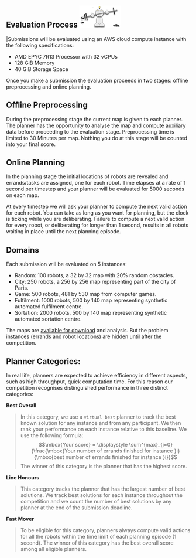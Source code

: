 ## Evaluation Process ![r2](./landing_page_resource/robots/r12_s.png)

|Submissions will be evaluated using an AWS cloud compute instance with the following specifications:

- AMD EPYC 7R13 Processor with 32 vCPUs
- 128 GiB Memory
- 40 GiB Storage Space

Once you make a submission the evaluation proceeds in two stages: offline preprocessing and online planning. 

## Offline Preprocessing
During the preprocessing stage the current map is given to each planner. The planner has the opportunity to analyse the map and compute auxiliary data before proceeding to the evaluation stage. Preprocessing time is limited to 30 Minutes per map. Nothing you do at this stage will be counted into your final score.

## Online Planning
In the planning stage the initial locations of robots are revealed and errands/tasks are assigned, one for each robot. Time elapses at a rate of 1 second per timestep and your planner will be evaluated for 5000 seconds on each map. 

At every timestep we will ask your planner to compute the next valid action for each robot. You can take as long as you want for planning, but the clock is ticking while you are deliberating. Failure to compute a next valid action for every robot, or deliberating for longer than 1 second, results in all robots waiting in place until the next planning episode.

## Domains
Each submission will be evaluated on 5 instances:
- Random: 100 robots, a 32 by 32 map with 20% random obstacles.
- City: 250 robots, a 256 by 256 map representing part of the city of Paris.
- Game: 500 robots, 481 by 530 map from computer games.
- Fulfilment: 1000 robots, 500 by 140 map representing synthetic automated fulfilment centre.
- Sortation: 2000 robots, 500 by 140 map representing synthetic automated sortation centre.

The maps are [available for download](https://github.com/MAPF-Competition/Start-Kit/tree/main/example_problems) and analysis. But the problem instances (errands and robot locations) are hidden until after the competition.


## Planner Categories:
In real life, planners are expected to achieve efficiency in different aspects, such as high  throughput, quick computation time. For this reason our competition recognises distinguished performance in three distinct categories: 

**Best Overall**
> In this category, we use a `virtual best` planner to track the best known solution for any instance and from any participant. We then rank your performance on each instance relative to this baseline. We use the following formula:
> $$\mbox{Your score} = \displaystyle \sum^{max}_{i=0}{\frac{\mbox{Your number of errands finished for instance }i}{\mbox{best number of errands finished for instance }i}}$$
> The winner of this category is the planner that has the highest score.

**Line Honours**
> This category tracks the planner that has the largest number of best solutions. We track best solutions for each instance throughout the competition and we count the number of best solutions by any planner at the end of the submission deadline.

**Fast Mover**
> To be eligible for this category, planners always compute valid actions for all the robots within the time limit of each planning episode (1 second). The winner of this category has the best overall score among all eligible planners.
